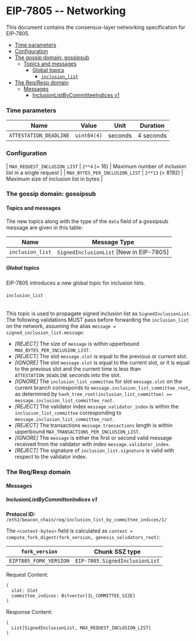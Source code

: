 # EIP-7805 -- Networking

This document contains the consensus-layer networking specification for EIP-7805.

<!-- START doctoc generated TOC please keep comment here to allow auto update -->
<!-- DON'T EDIT THIS SECTION, INSTEAD RE-RUN doctoc TO UPDATE -->

- [Time parameters](#time-parameters)
- [Configuration](#configuration)
- [The gossip domain: gossipsub](#the-gossip-domain-gossipsub)
  - [Topics and messages](#topics-and-messages)
    - [Global topics](#global-topics)
      - [`inclusion_list`](#inclusion_list)
- [The Req/Resp domain](#the-reqresp-domain)
  - [Messages](#messages)
    - [InclusionListByCommitteeIndices v1](#inclusionlistbycommitteeindices-v1)

<!-- END doctoc generated TOC please keep comment here to allow auto update -->

### Time parameters

| Name | Value | Unit | Duration |
| - | - | :-: | :-: |
| `ATTESTATION_DEADLINE` | `uint64(4)` | seconds | 4 seconds |

### Configuration

| `MAX_REQUEST_INCLUSION_LIST` | `2**4` (= 16) | Maximum number of inclusion list in a single request |
| `MAX_BYTES_PER_INCLUSION_LIST` | `2**13` (= 8192) | Maximum size of inclusion list in bytes |

### The gossip domain: gossipsub

#### Topics and messages

The new topics along with the type of the `data` field of a gossipsub message are given in this table:

| Name                          | Message Type                                         |
|-------------------------------|------------------------------------------------------|
| `inclusion_list`    | `SignedInclusionList` [New in EIP-7805] |


##### Global topics

EIP-7805 introduces a new global topic for inclusion lists.

###### `inclusion_list`

This topic is used to propagate signed inclusion list as `SignedInclusionList`.
The following validations MUST pass before forwarding the `inclusion_list` on the network, assuming the alias `message = signed_inclusion_list.message`:

- _[REJECT]_ The size of `message` is within upperbound `MAX_BYTES_PER_INCLUSION_LIST`.
- _[REJECT]_ The slot `message.slot` is equal to the previous or current slot.
- _[IGNORE]_ The slot `message.slot` is equal to the current slot, or it is equal to the previous slot and the current time is less than `ATTESTATION_DEADLINE` seconds into the slot.
- _[IGNORE]_ The `inclusion_list_committee` for slot `message.slot` on the current branch corresponds to `message.inclusion_list_committee_root`, as determined by `hash_tree_root(inclusion_list_committee) == message.inclusion_list_committee_root`.
- _[REJECT]_ The validator index `message.validator_index` is within the `inclusion_list_committee` corresponding to `message.inclusion_list_committee_root`.
- _[REJECT]_ The transactions `message.transactions` length is within upperbound `MAX_TRANSACTIONS_PER_INCLUSION_LIST`.
- _[IGNORE]_ The `message` is either the first or second valid message received from the validator with index `message.validator_index`.
- _[REJECT]_ The signature of `inclusion_list.signature` is valid with respect to the validator index.

### The Req/Resp domain

#### Messages

##### InclusionListByCommitteeIndices v1

**Protocol ID:** `/eth2/beacon_chain/req/inclusion_list_by_committee_indices/1/`

The `<context-bytes>` field is calculated as `context = compute_fork_digest(fork_version, genesis_validators_root)`:

[1]: # (eth2spec: skip)

| `fork_version`         | Chunk SSZ type                           |
|------------------------|------------------------------------------|
| `EIP7805_FORK_VERSION` | `EIP-7805.SignedInclusionList` |

Request Content:
```
(
  slot: Slot
  committee_indices: Bitvector[IL_COMMITTEE_SIZE]
)
```

Response Content:
```
(
  List[SignedInclusionList, MAX_REQUEST_INCLUSION_LIST]
)
```
